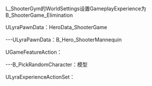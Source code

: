 
L_ShooterGym的WorldSettings设置GameplayExperience为B_ShooterGame_Elimination

ULyraPawnData：HeroData_ShooterGame

---ULyraPawnData：B_Hero_ShooterMannequin

UGameFeatureAction：

---B_PickRandomCharacter：模型

ULyraExperienceActionSet：
